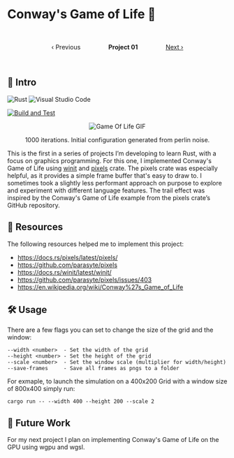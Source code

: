 # Conway's Game of Life 👾

&emsp;&emsp;

<div align="center">
  <span>‹ Previous</span> &emsp;&emsp;&emsp;&emsp;
  <strong>Project 01</strong> &emsp;&emsp;&emsp;&emsp;
  <a href="https://github.com/gigalasr/game-of-gpu">Next ›</a>
</div>

&emsp;&emsp;

## 👋 Intro
![Rust](https://img.shields.io/badge/rust-%23000000.svg?style=for-the-badge&logo=rust&logoColor=white) ![Visual Studio Code](https://img.shields.io/badge/Visual%20Studio%20Code-0078d7.svg?style=for-the-badge&logo=visual-studio-code&logoColor=white) 

[![Build and Test](https://github.com/gigalasr/game-of-life/actions/workflows/rust.yml/badge.svg)](https://github.com/gigalasr/game-of-life/actions/workflows/rust.yml)

<div align="center">

![Game Of Life GIF](docs/conway.webp)

1000 iterations. Initial configuration generated from perlin noise.

</div>

This is the first in a series of projects I’m developing to learn Rust, with a focus on graphics programming. 
For this one, I implemented Conway's Game of Life using [winit](https://crates.io/crates/winit) and [pixels](https://crates.io/crates/pixels) crate. 
The pixels crate was especially helpful, as it provides a simple frame buffer that's easy to draw to. 
I sometimes took a slightly less performant approach on purpose to explore and experiment with different language features. 
The trail effect was inspired by the Conway's Game of Life example from the pixels crate’s GitHub repository.

## 📖 Resources
The following resources helped me to implement this project:

- https://docs.rs/pixels/latest/pixels/
- https://github.com/parasyte/pixels
- https://docs.rs/winit/latest/winit/
- https://github.com/parasyte/pixels/issues/403
- https://en.wikipedia.org/wiki/Conway%27s_Game_of_Life

## 🛠️ Usage
There are a few flags you can set to change the size of the grid and the window:
```
--width <number>  - Set the width of the grid
--height <number> - Set the height of the grid 
--scale <number>  - Set the window scale (multiplier for width/height)
--save-frames     - Save all frames as pngs to a folder
``` 

For exmaple, to launch the simulation on a 400x200 Grid with a window size of 800x400 simply run:
```
cargo run -- --width 400 --height 200 --scale 2
```

## 🔮 Future Work 
For my next project I plan on implementing Conway's Game of Life on the GPU using wgpu and wgsl.


